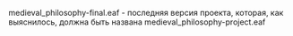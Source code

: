 medieval_philosophy-final.eaf - последняя версия проекта, которая, как выяснилось, должна быть названа medieval_philosophy-project.eaf
